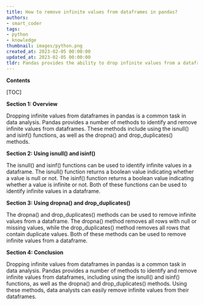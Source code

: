 ```yaml
---
title: How to remove infinite values from dataframes in pandas?
authors:
- smart_coder
tags:
- python
- knowledge
thumbnail: images/python.png
created_at: 2023-02-05 00:00:00
updated_at: 2023-02-05 00:00:00
tldr: Pandas provides the ability to drop infinite values from a dataframe using the DataFrame.dropna() function.
---
```


**Contents**

[TOC]

**Section 1: Overview**

Dropping infinite values from dataframes in pandas is a common task in data analysis. Pandas provides a number of methods to identify and remove infinite values from dataframes. These methods include using the isnull() and isinf() functions, as well as the dropna() and drop_duplicates() methods.

**Section 2: Using isnull() and isinf()**

The isnull() and isinf() functions can be used to identify infinite values in a dataframe. The isnull() function returns a boolean value indicating whether a value is null or not. The isinf() function returns a boolean value indicating whether a value is infinite or not. Both of these functions can be used to identify infinite values in a dataframe.

**Section 3: Using dropna() and drop_duplicates()**

The dropna() and drop_duplicates() methods can be used to remove infinite values from a dataframe. The dropna() method removes all rows with null or missing values, while the drop_duplicates() method removes all rows that contain duplicate values. Both of these methods can be used to remove infinite values from a dataframe.

**Section 4: Conclusion**

Dropping infinite values from dataframes in pandas is a common task in data analysis. Pandas provides a number of methods to identify and remove infinite values from dataframes, including using the isnull() and isinf() functions, as well as the dropna() and drop_duplicates() methods. Using these methods, data analysts can easily remove infinite values from their dataframes.
